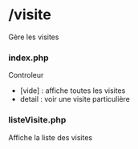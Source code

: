 # /visite
Gère les visites

### index.php
Controleur
- [vide] : affiche toutes les visites
- detail : voir une visite particulière

### listeVisite.php
Affiche la liste des visites

